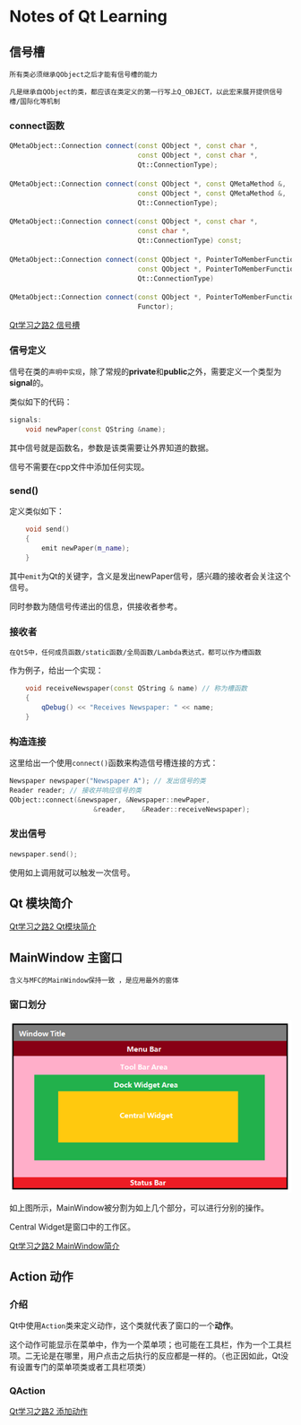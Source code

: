 # Notes of Qt Learning





## 信号槽

`所有类必须继承QObject之后才能有信号槽的能力`

`凡是继承自QObject的类，都应该在类定义的第一行写上Q_OBJECT，以此宏来展开提供信号槽/国际化等机制`



### connect函数

```c++
QMetaObject::Connection connect(const QObject *, const char *,
                                const QObject *, const char *,
                                Qt::ConnectionType);

QMetaObject::Connection connect(const QObject *, const QMetaMethod &,
                                const QObject *, const QMetaMethod &,
                                Qt::ConnectionType);

QMetaObject::Connection connect(const QObject *, const char *,
                                const char *,
                                Qt::ConnectionType) const;

QMetaObject::Connection connect(const QObject *, PointerToMemberFunction,
                                const QObject *, PointerToMemberFunction,
                                Qt::ConnectionType)

QMetaObject::Connection connect(const QObject *, PointerToMemberFunction,
                                Functor);
```

[Qt学习之路2 信号槽](https://www.devbean.net/2012/08/qt-study-road-2-signal-slot/ "https://www.devbean.net/2012/08/qt-study-road-2-signal-slot/")



### 信号定义

信号在类的`声明中实现`，除了常规的**private**和**public**之外，需要定义一个类型为**signal**的。

类似如下的代码：

```cpp
signals:
    void newPaper(const QString &name);
```

其中信号就是函数名，参数是该类需要让外界知道的数据。

信号不需要在cpp文件中添加任何实现。



### send()

定义类似如下：

```cpp
    void send()
    {
        emit newPaper(m_name);
    }
```

其中`emit`为Qt的关键字，含义是发出newPaper信号，感兴趣的接收者会关注这个信号。

同时参数为随信号传递出的信息，供接收者参考。



### 接收者

`在Qt5中，任何成员函数/static函数/全局函数/Lambda表达式，都可以作为槽函数`

作为例子，给出一个实现：

```cpp
    void receiveNewspaper(const QString & name) // 称为槽函数
    {
        qDebug() << "Receives Newspaper: " << name;
    }
```



### 构造连接

这里给出一个使用`connect()`函数来构造信号槽连接的方式：

```cpp
Newspaper newspaper("Newspaper A"); // 发出信号的类
Reader reader; // 接收并响应信号的类
QObject::connect(&newspaper, &Newspaper::newPaper,
                     &reader,    &Reader::receiveNewspaper);
```



### 发出信号

```cpp
newspaper.send();
```

使用如上调用就可以触发一次信号。



## Qt 模块简介

[Qt学习之路2 Qt模块简介](https://www.devbean.net/2012/08/qt-study-road-2-modules/ "https://www.devbean.net/2012/08/qt-study-road-2-modules/")



## MainWindow 主窗口

`含义与MFC的MainWindow保持一致 ，是应用最外的窗体`

### 窗口划分

![mw-struct](./img/mw-struct.png)

如上图所示，MainWindow被分割为如上几个部分，可以进行分别的操作。

Central Widget是窗口中的工作区。



[Qt学习之路2 MainWindow简介](https://www.devbean.net/2012/08/qt-study-road-2-mainwindow/ "https://www.devbean.net/2012/08/qt-study-road-2-mainwindow/")



## Action 动作

### 介绍

Qt中使用`Action`类来定义动作，这个类就代表了窗口的一个**动作**。

这个动作可能显示在菜单中，作为一个菜单项；也可能在工具栏，作为一个工具栏项。二无论是在哪里，用户点击之后执行的反应都是一样的。（也正因如此，Qt没有设置专门的菜单项类或者工具栏项类）



### QAction



[Qt学习之路2 添加动作](https://www.devbean.net/2012/08/qt-study-road-2-action/ "https://www.devbean.net/2012/08/qt-study-road-2-action/")